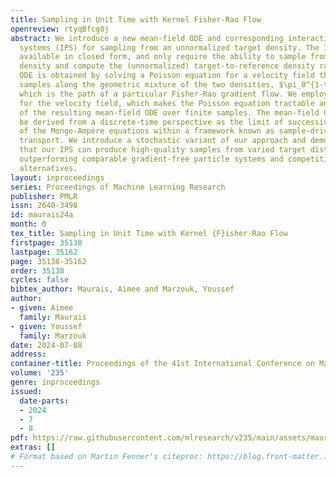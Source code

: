 ```yaml
---
title: Sampling in Unit Time with Kernel Fisher-Rao Flow
openreview: rtyqBfcg8j
abstract: We introduce a new mean-field ODE and corresponding interacting particle
  systems (IPS) for sampling from an unnormalized target density. The IPS are gradient-free,
  available in closed form, and only require the ability to sample from a reference
  density and compute the (unnormalized) target-to-reference density ratio. The mean-field
  ODE is obtained by solving a Poisson equation for a velocity field that transports
  samples along the geometric mixture of the two densities, $\pi_0^{1-t} \pi_1^t$,
  which is the path of a particular Fisher-Rao gradient flow. We employ a RKHS ansatz
  for the velocity field, which makes the Poisson equation tractable and enables discretization
  of the resulting mean-field ODE over finite samples. The mean-field ODE can be additionally
  be derived from a discrete-time perspective as the limit of successive linearizations
  of the Monge-Ampère equations within a framework known as sample-driven optimal
  transport. We introduce a stochastic variant of our approach and demonstrate empirically
  that our IPS can produce high-quality samples from varied target distributions,
  outperforming comparable gradient-free particle systems and competitive with gradient-based
  alternatives.
layout: inproceedings
series: Proceedings of Machine Learning Research
publisher: PMLR
issn: 2640-3498
id: maurais24a
month: 0
tex_title: Sampling in Unit Time with Kernel {F}isher-Rao Flow
firstpage: 35138
lastpage: 35162
page: 35138-35162
order: 35138
cycles: false
bibtex_author: Maurais, Aimee and Marzouk, Youssef
author:
- given: Aimee
  family: Maurais
- given: Youssef
  family: Marzouk
date: 2024-07-08
address:
container-title: Proceedings of the 41st International Conference on Machine Learning
volume: '235'
genre: inproceedings
issued:
  date-parts:
  - 2024
  - 7
  - 8
pdf: https://raw.githubusercontent.com/mlresearch/v235/main/assets/maurais24a/maurais24a.pdf
extras: []
# Format based on Martin Fenner's citeproc: https://blog.front-matter.io/posts/citeproc-yaml-for-bibliographies/
---
```


